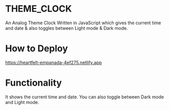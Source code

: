 # THEME_CLOCK
An Analog Theme Clock Written in JavaScript which gives the current time and date &amp; also toggles between Light mode &amp; Dark mode.


# How to Deploy
https://heartfelt-empanada-4ef275.netlify.app

# Functionality
It shows the current time and date. You can also toggle between Dark mode and Light mode.
